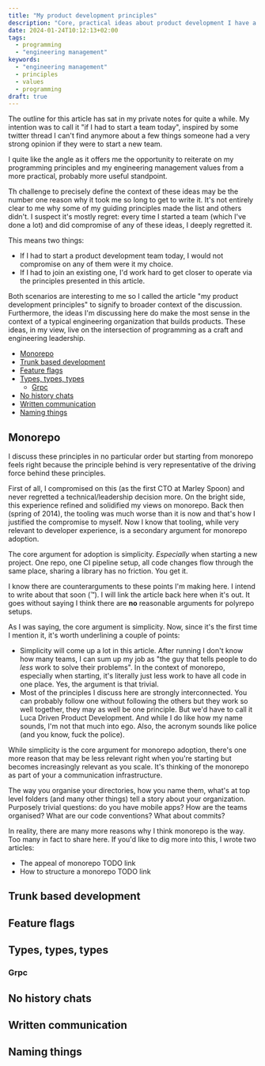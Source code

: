 ```yaml
---
title: "My product development principles"
description: "Core, practical ideas about product development I have a strong opinion about."
date: 2024-01-24T10:12:13+02:00
tags:
  - programming
  - "engineering management"
keywords:
  - "engineering management"
  - principles
  - values
  - programming
draft: true
---
```


The outline for this article has sat in my private notes for quite a while. My
intention was to call it "if I had to start a team today", inspired by some
twitter thread I can't find anymore about a few things someone had a very strong
opinion if they were to start a new team.

I quite like the angle as it offers me the opportunity to reiterate on my
programming principles and my engineering management values from a more
practical, probably more useful standpoint.

Th challenge to precisely define the context of these ideas may be the number
one reason why it took me so long to get to write it. It's not entirely clear to
me why some of my guiding principles made the list and others didn't. I suspect
it's mostly regret: every time I started a team (which I've done a lot) and did
compromise of any of these ideas, I deeply regretted it.

This means two things:

- If I had to start a product development team today, I would not compromise on
  any of them were it my choice.
- If I had to join an existing one, I'd work hard to get closer to operate via
  the principles presented in this article.

Both scenarios are interesting to me so I called the article "my product
development principles" to signify to broader context of the discussion.
Furthermore, the ideas I'm discussing here do make the most sense in the context
of a typical engineering organization that builds products. These ideas, in my
view, live on the intersection of programming as a craft and engineering
leadership.

- [Monorepo](#monorepo)
- [Trunk based development](#trunk-based-development)
- [Feature flags](#feature-flags)
- [Types, types, types](#types-types-types)
  - [Grpc](#grpc)
- [No history chats](#no-history-chats)
- [Written communication](#written-communication)
- [Naming things](#naming-things)

## Monorepo

I discuss these principles in no particular order but starting from monorepo
feels right because the principle behind is very representative of the driving
force behind these principles.

First of all, I compromised on this (as the first CTO at Marley Spoon) and never
regretted a technical/leadership decision more. On the bright side, this
experience refined and solidified my views on monorepo. Back then (spring of
2014), the tooling was much worse than it is now and that's how I justified the
compromise to myself. Now I know that tooling, while very relevant to developer
experience, is a secondary argument for monorepo adoption.

The core argument for adoption is simplicity. _Especially_ when starting a new
project. One repo, one CI pipeline setup, all code changes flow through the same
place, sharing a library has no friction. You get it.

I know there are counterarguments to these points I'm making here. I intend to
write about that soon (™). I will link the article back here when it's out. It
goes without saying I think there are **no** reasonable arguments for polyrepo
setups.

As I was saying, the core argument is simplicity. Now, since it's the first time
I mention it, it's worth underlining a couple of points:

- Simplicity will come up a lot in this article. After running I don't know how
  many teams, I can sum up my job as "the guy that tells people to do _less_
  work to solve their problems". In the context of monorepo, especially when
  starting, it's literally just less work to have all code in one place. Yes,
  the argument is that trivial.
- Most of the principles I discuss here are strongly interconnected. You can
  probably follow one without following the others but they work so well
  together, they may as well be one principle. But we'd have to call it Luca
  Driven Product Development. And while I do like how my name sounds, I'm not
  that much into ego. Also, the acronym sounds like police (and you know, fuck
  the police).

While simplicity is the core argument for monorepo adoption, there's one more
reason that may be less relevant right when you're starting but becomes
increasingly relevant as you scale. It's thinking of the monorepo as part of
your a communication infrastructure.

The way you organise your directories, how you name them, what's at top level
folders (and many other things) tell a story about your organization. Purposely
trivial questions: do you have mobile apps? How are the teams organised? What
are our code conventions? What about commits?

In reality, there are many more reasons why I think monorepo is the way. Too
many in fact to share here. If you'd like to dig more into this, I wrote two
articles:

- The appeal of monorepo TODO link
- How to structure a monorepo TODO link

## Trunk based development

## Feature flags

## Types, types, types

### Grpc

## No history chats

## Written communication

## Naming things
